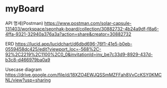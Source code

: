 # myBoard

API 명세(Postman)
https://www.postman.com/solar-capsule-131403/workspace/seonhak-board/collection/30882732-4b24a9df-f8a6-4ffa-9321-32940a376a3a?action=share&creator=30882732

ERD
https://lucid.app/lucidchart/d6dbd696-76f1-41e5-b0eb-0559458dc425/edit?viewport_loc=-568%2C-92%2C2219%2C1100%2C0_0&invitationId=inv_be7c33d9-8929-437d-b3c8-d466979ba0a9

Usecase diagram
https://drive.google.com/file/d/18XZO4EWJQSSmMZFFah8VvCcKSY0KMCNL/view?usp=sharing
